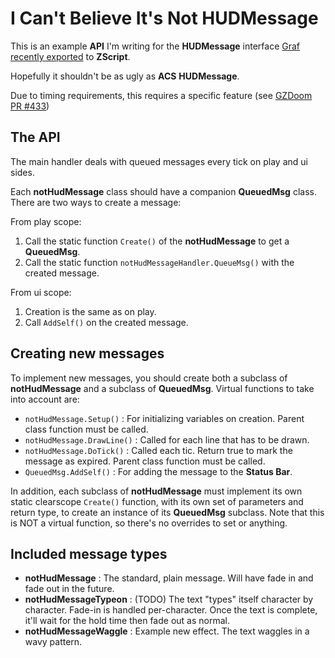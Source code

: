 # I Can't Believe It's Not HUDMessage

This is an example **API** I'm writing for the **HUDMessage** interface
[Graf recently exported](https://github.com/coelckers/gzdoom/commit/bb16e34bf4f589f74acbd51fe31e96c07d37b838)
to **ZScript**.

Hopefully it shouldn't be as ugly as **ACS** **HUDMessage**.

Due to timing requirements, this requires a specific feature (see
[GZDoom PR #433](https://github.com/coelckers/gzdoom/pull/433))

## The API

The main handler deals with queued messages every tick on play and ui sides.

Each **notHudMessage** class should have a companion **QueuedMsg** class. There
are two ways to create a message:

From play scope:
1. Call the static function `Create()` of the **notHudMessage** to get a
   **QueuedMsg**.
2. Call the static function `notHudMessageHandler.QueueMsg()` with the created
   message.

From ui scope:
1. Creation is the same as on play.
2. Call `AddSelf()` on the created message.

## Creating new messages

To implement new messages, you should create both a subclass of
**notHudMessage** and a subclass of **QueuedMsg**. Virtual functions to take
into account are:

* `notHudMessage.Setup()` : For initializing variables on creation. Parent
  class function must be called.
* `notHudMessage.DrawLine()` : Called for each line that has to be drawn.
* `notHudMessage.DoTick()` : Called each tic. Return true to mark the message
  as expired. Parent class function must be called.
* `QueuedMsg.AddSelf()` : For adding the message to the **Status Bar**.

In addition, each subclass of **notHudMessage** must implement its own static
clearscope `Create()` function, with its own set of parameters and return type,
to create an instance of its **QueuedMsg** subclass. Note that this is NOT a
virtual function, so there's no overrides to set or anything.

## Included message types

* **notHudMessage** : The standard, plain message. Will have fade in and fade
  out in the future.
* **notHudMessageTypeon** : (TODO) The text "types" itself character by
  character. Fade-in is handled per-character. Once the text is complete, it'll
  wait for the hold time then fade out as normal.
* **notHudMessageWaggle** : Example new effect. The text waggles in a wavy
  pattern.
